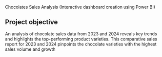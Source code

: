 Chocolates Sales Analysis (Interactive dashboard creation using Power BI)
## Project objective
An analysis of chocolate sales data from 2023 and 2024 reveals key trends and highlights the top-performing product varieties.
This comparative sales report for 2023 and 2024 pinpoints the chocolate varieties with the highest sales volume and growth


